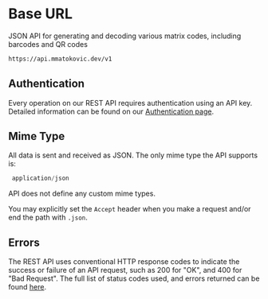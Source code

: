 # Base URL

JSON API for generating and decoding various matrix codes, including barcodes and QR codes

```Bash
https://api.mmatokovic.dev/v1
```

## Authentication

Every operation on our REST API requires authentication using an API key. Detailed information can be found on our [Authentication page](/authentication).

## Mime Type

All data is sent and received as JSON. The only mime type the API supports is:

```javascript
 application/json
```

API does not define any custom mime types.

You may explicitly set the `Accept` header when you make a request and/or end the path with `.json`.

## Errors

The REST API uses conventional HTTP response codes to indicate the success or failure of an API request, such as 200 for "OK", and 400 for "Bad Request". The full list of status codes used, and errors returned can be found [here](/errors).

